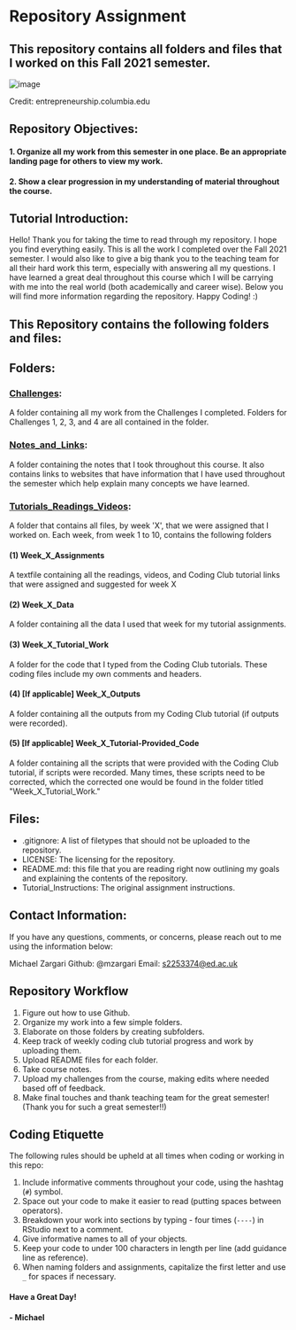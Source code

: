 # Repository Assignment
## This repository contains all folders and files that I worked on this Fall 2021 semester.

![image](https://user-images.githubusercontent.com/52255113/145565942-394015d2-638c-468a-b07a-91956b3c03b1.png)

Credit: entrepreneurship.columbia.edu

## Repository Objectives:

#### 1. Organize all my work from this semester in one place. Be an appropriate landing page for others to view my work.
#### 2. Show a clear progression in my understanding of material throughout the course.

## Tutorial Introduction:

Hello! Thank you for taking the time to read through my repository. I hope you find everything easily. This is all the work I completed over the Fall 2021 semester. I would also like to give a big thank you to the teaching team for all their hard work this term, especially with answering all my questions. I have learned a great deal throughout this course which I will be carrying with me into the real world (both academically and career wise). Below you will find more information regarding the repository. Happy Coding! :)

## This Repository contains the following folders and files: 

## Folders:

### [Challenges](https://github.com/EdDataScienceEES/course-repository-mzargari/tree/master/Challenges):
A folder containing all my work from the Challenges I completed. Folders for Challenges 1, 2, 3, and 4 are all contained in the folder.

### [Notes_and_Links](https://github.com/EdDataScienceEES/course-repository-mzargari/tree/master/Notes_and_Links):
A folder containing the notes that I took throughout this course. It also contains links to websites that have information that I have used throughout the semester which help explain many concepts we have learned.

### [Tutorials_Readings_Videos](https://github.com/EdDataScienceEES/course-repository-mzargari/tree/master/Tutorials_Readings_Videos):
A folder that contains all files, by week 'X', that we were assigned that I worked on. Each week, from week 1 to 10, contains the following folders
#### (1) Week_X_Assignments
A textfile containing all the readings, videos, and Coding Club tutorial links that were assigned and suggested for week X
#### (2) Week_X_Data 
A folder containing all the data I used that week for my tutorial assignments.
#### (3) Week_X_Tutorial_Work 
A folder for the code that I typed from the Coding Club tutorials. These coding files include my own comments and headers.
#### (4) [If applicable] Week_X_Outputs
A folder containing all the outputs from my Coding Club tutorial (if outputs were recorded).
#### (5) [If applicable] Week_X_Tutorial-Provided_Code
A folder containing all the scripts that were provided with the Coding Club tutorial, if scripts were recorded. Many times, these scripts need to be corrected, which the corrected one would be found in the folder titled "Week_X_Tutorial_Work."

## Files:

- .gitignore: A list of filetypes that should not be uploaded to the repository.
- LICENSE: The licensing for the repository.
- README.md: this file that you are reading right now outlining my goals and explaining the contents of the repository.
- Tutorial_Instructions: The original assignment instructions.

## Contact Information:

If you have any questions, comments, or concerns, please reach out to me using the information below:

Michael Zargari Github: @mzargari Email: s2253374@ed.ac.uk

## Repository Workflow 

1. Figure out how to use Github.
2. Organize my work into a few simple folders.
3. Elaborate on those folders by creating subfolders.
4. Keep track of weekly coding club tutorial progress and work by uploading them.
5. Upload README files for each folder.
6. Take course notes.
7. Upload my challenges from the course, making edits where needed based off of feedback.
8. Make final touches and thank teaching team for the great semester! (Thank you for such a great semester!!)

## Coding Etiquette

The following rules should be upheld at all times when coding or working in this repo:
1. Include informative comments throughout your code, using the hashtag (`#`) symbol.
2. Space out your code to make it easier to read (putting spaces between operators).
3. Breakdown your work into sections by typing - four times (`----`) in RStudio next to a comment.
4. Give informative names to all of your objects.
5. Keep your code to under 100 characters in length per line (add guidance line as reference).
6. When naming folders and assignments, capitalize the first letter and use `_` for spaces if necessary.


#### Have a Great Day!

#### - Michael
